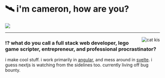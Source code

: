 <h1>🛰️ i'm cameron, how are you?</h1>
<img src="https://skillicons.dev/icons?i=angular,tailwind,nestjs,prisma,cloudflare,docker,express,ts,py,lua,mongodb,mysql,nextjs,nodejs,react,redis,svelte,workers&perline=30"/>
<hr/>

<img align="right" src="https://64.media.tumblr.com/f3605f059fddff4d608152d00055b9d5/tumblr_oe2fe1mihd1vdlvpao1_400.gif" alt="cat kis"/>
<h3>⁉️ what do you call a full stack web developer, lego game scripter, entrepreneur, and professional procrastinator?</h3>


i make cool stuff. i work primarily in [angular](https://angular.io), and mess around in [svelte](https://svelte.dev). i guess nextjs is watching from the sidelines too. currently living off bug bounty.

